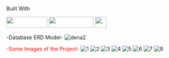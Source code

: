 Built With

<img src="https://camo.githubusercontent.com/771cc18a712bf9edb0925a86164c34b0d803c4d9177dd4467eff7b777109c723/68747470733a2f2f696d672e736869656c64732e696f2f62616467652f4a6176612d4544384230303f7374796c653d666f722d7468652d6261646765266c6f676f3d6a617661266c6f676f436f6c6f723d7768697465" width=110 height=30/> <img src="https://camo.githubusercontent.com/4bde567a4772f994f22418e4505a1ac8dc6e6219100251aa79b7279e02c8bb07/68747470733a2f2f696d672e736869656c64732e696f2f62616467652f537072696e672d3644423333463f7374796c653d666f722d7468652d6261646765266c6f676f3d737072696e67266c6f676f436f6c6f723d7768697465" width=120 height=30 /> <img src="https://camo.githubusercontent.com/281c069a2703e948b536500b9fd808cb4fb2496b3b66741db4013a2c89e91986/68747470733a2f2f696d672e736869656c64732e696f2f62616467652f506f737467726553514c2d3331363139323f7374796c653d666f722d7468652d6261646765266c6f676f3d706f737467726573716c266c6f676f436f6c6f723d7768697465" height=30/>

-Database ERD Model-
![dena2](https://user-images.githubusercontent.com/77547523/126457395-de7fd7ad-489a-4c89-ab9a-e2bc59257b80.png)

<font color="red">-Some Images of the Project-</font>
![1](https://user-images.githubusercontent.com/77547523/126459080-a218d1ac-00f6-4d98-81bc-cf8eb9bd3bee.png)
![2](https://user-images.githubusercontent.com/77547523/126459087-66f77801-ff81-4c67-a34b-0e1533d5af2c.png)
![3](https://user-images.githubusercontent.com/77547523/126459089-b049eb05-461e-4437-b511-be8f837b658a.png)
![4](https://user-images.githubusercontent.com/77547523/126459091-f21b91e9-189b-4351-b6a9-1fe5bbf03189.png)
![5](https://user-images.githubusercontent.com/77547523/126459093-7495a2f5-cb3f-400e-b197-ec42587c2279.png)
![6](https://user-images.githubusercontent.com/77547523/126459096-5d2d1708-f506-4996-b718-9638cb61ee48.png)
![7](https://user-images.githubusercontent.com/77547523/126459098-5b703cf3-a05a-4cfb-8f0a-1275a3c6ba40.png)
![8](https://user-images.githubusercontent.com/77547523/126459101-f70ab0d2-f59f-4bf2-b9a6-56896e0420af.png)




